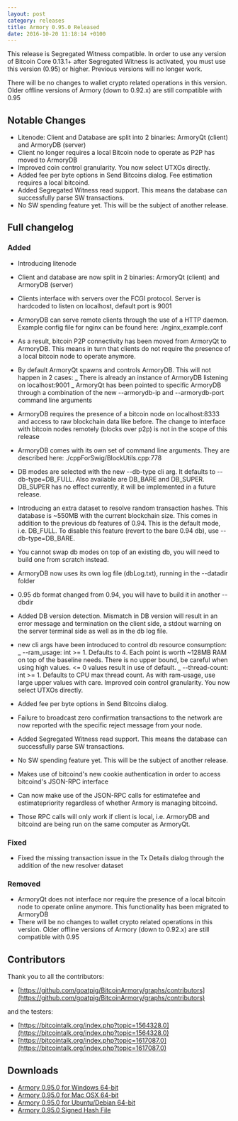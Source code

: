 ```yaml
---
layout: post
category: releases
title: Armory 0.95.0 Released
date: 2016-10-20 11:18:14 +0100
---
```


This release is Segregated Witness compatible. In order to use any version of Bitcoin Core 0.13.1+ after Segregated Witness is activated, you must use this version (0.95) or higher. Previous versions will no longer work.

There will be no changes to wallet crypto related operations in this version. Older offline versions of Armory (down to 0.92.x) are still compatible with 0.95

## Notable Changes

 - Litenode: Client and Database are split into 2 binaries: ArmoryQt (client) and ArmoryDB (server)
 - Client no longer requires a local Bitcoin node to operate as P2P has moved to ArmoryDB
 - Improved coin control granularity. You now select UTXOs directly. 
 - Added fee per byte options in Send Bitcoins dialog. Fee estimation requires a local bitcoind.
 - Added Segregated Witness read support. This means the database can successfully parse SW transactions.
 - No SW spending feature yet. This will be the subject of another release.

## Full changelog

### Added

- Introducing litenode
- Client and database are now split in 2 binaries: ArmoryQt (client) and ArmoryDB (server)
- Clients interface with servers over the FCGI protocol. Server is hardcoded to listen on localhost, default port is 9001
- ArmoryDB can serve remote clients through the use of a HTTP daemon. Example config file for nginx can be found here: ./nginx_example.conf

- As a result, bitcoin P2P connectivity has been moved from ArmoryQt to ArmoryDB. This means in turn that clients do not require the presence of a local bitcoin node to operate anymore.
- By default ArmoryQt spawns and controls ArmoryDB. This will not happen in 2 cases:
   _ There is already an instance of ArmoryDB listening on localhost:9001
   _ ArmoryQt has been pointed to specific ArmoryDB through a combination of the new --armorydb-ip and --armorydb-port 
     command line arguments
- ArmoryDB requires the presence of a bitcoin node on localhost:8333 and access to raw blockchain data like before. The change to interface with bitcoin nodes remotely (blocks over p2p) is not in the scope of this release
- ArmoryDB comes with its own set of command line arguments. They are described here:  ./cppForSwig/BlockUtils.cpp:778

- DB modes are selected with the new --db-type cli arg. It defaults to --db-type=DB_FULL. Also available are DB_BARE and DB_SUPER. DB_SUPER has no effect currently, it will be implemented in a future release.   
- Introducing an extra dataset to resolve random transaction hashes. This database is ~550MB with the current blockchain size. This comes in addition to the previous db features of 0.94. This is the default mode, i.e. DB_FULL. To disable this feature (revert to the bare 0.94 db), use --db-type=DB_BARE.
- You cannot swap db modes on top of an existing db, you will need to build one from scratch instead.

- ArmoryDB now uses its own log file (dbLog.txt), running in the --datadir folder
- 0.95 db format changed from 0.94, you will have to build it in another --dbdir
- Added DB version detection. Mismatch in DB version will result in an error message and termination on the client side, a stdout warning on the server terminal side as well as in the db log file.

- new cli args have been introduced to control db resource consumption:
  _ --ram_usage: int >= 1. Defaults to 4. Each point is worth ~128MB RAM on top of the baseline needs. There is no upper bound, be careful when using high values. <= 0 values result in use of default.
  _ --thread-count: int >= 1. Defaults to CPU max thread count. As with ram-usage, use large upper values with care. Improved coin control granularity. You now select UTXOs directly.
- Added fee per byte options in Send Bitcoins dialog.
- Failure to broadcast zero confirmation transactions to the network are now reported with the specific reject message from your node.
- Added Segregated Witness read support. This means the database can successfully parse SW transactions.
- No SW spending feature yet. This will be the subject of another release.

- Makes use of bitcoind's new cookie authentication in order to access bitcoind's JSON-RPC interface
- Can now make use of the JSON-RPC calls for estimatefee and estimatepriority regardless of whether Armory is managing bitcoind.
- Those RPC calls will only work if client is local, i.e. ArmoryDB and bitcoind are being run on the same computer as ArmoryQt.

### Fixed
- Fixed the missing transaction issue in the Tx Details dialog through the addition of the new resolver dataset

### Removed
- ArmoryQt does not interface nor require the presence of a local bitcoin node to operate online anymore. This functionality has been migrated to ArmoryDB
- There will be no changes to wallet crypto related operations in this version. Older offline versions of Armory (down to 0.92.x) are still compatible with 0.95

## Contributors

Thank you to all the contributors: 

- [https://github.com/goatpig/BitcoinArmory/graphs/contributors](https://github.com/goatpig/BitcoinArmory/graphs/contributors)

and the testers: 

- [https://bitcointalk.org/index.php?topic=1564328.0](https://bitcointalk.org/index.php?topic=1564328.0)
- [https://bitcointalk.org/index.php?topic=1617087.0](https://bitcointalk.org/index.php?topic=1617087.0)

## Downloads

 - [Armory 0.95.0 for Windows 64-bit](https://github.com/goatpig/BitcoinArmory/releases/download/v0.95.0/armory_0.95_win64.exe)
 - [Armory 0.95.0 for Mac OSX 64-bit](https://github.com/goatpig/BitcoinArmory/releases/download/v0.95.0/armory_0.95_osx.tar.gz)
 - [Armory 0.95.0 for Ubuntu/Debian 64-bit](https://github.com/goatpig/BitcoinArmory/releases/download/v0.95.0/armory_0.95_amd64.deb)
 - [Armory 0.95.0 Signed Hash File](https://github.com/goatpig/BitcoinArmory/releases/download/v0.95.0/sha256sum.txt.asc)

